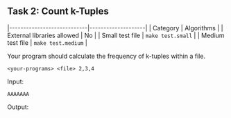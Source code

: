 Task 2: Count k-Tuples
------------------------------------------

|----------------------------|--------------------|
| Category                   | Algorithms	      |
| External libraries allowed | No                 |
| Small test file            | `make test.small`  |
| Medium test file           | `make test.medium` |


Your program should calculate the frequency of k-tuples within a file.

```
<your-programs> <file> 2,3,4
```

Input:

```
AAAAAAA
```

Output:

```
```
